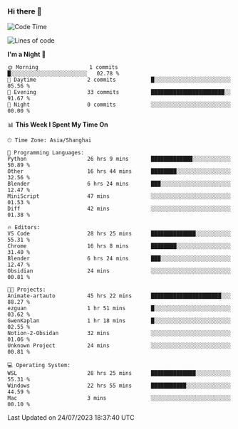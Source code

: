 ### Hi there 👋

<!--
**GwenKaplan/GwenKaplan** is a ✨ _special_ ✨ repository because its `README.md` (this file) appears on your GitHub profile.

Here are some ideas to get you started:

- 🔭 I’m currently working on ...
- 🌱 I’m currently learning ...
- 👯 I’m looking to collaborate on ...
- 🤔 I’m looking for help with ...
- 💬 Ask me about ...
- 📫 How to reach me: ...
- 😄 Pronouns: ...
- ⚡ Fun fact: ...
-->

<!--START_SECTION:waka-->
![Code Time](http://img.shields.io/badge/Code%20Time-245%20hrs%2030%20mins-blue)

![Lines of code](https://img.shields.io/badge/From%20Hello%20World%20I%27ve%20Written-29.5%20thousand%20lines%20of%20code-blue)

**I'm a Night 🦉** 

```text
🌞 Morning                1 commits           █░░░░░░░░░░░░░░░░░░░░░░░░   02.78 % 
🌆 Daytime                2 commits           █░░░░░░░░░░░░░░░░░░░░░░░░   05.56 % 
🌃 Evening                33 commits          ███████████████████████░░   91.67 % 
🌙 Night                  0 commits           ░░░░░░░░░░░░░░░░░░░░░░░░░   00.00 % 
```


📊 **This Week I Spent My Time On** 

```text
🕑︎ Time Zone: Asia/Shanghai

💬 Programming Languages: 
Python                   26 hrs 9 mins       █████████████░░░░░░░░░░░░   50.89 % 
Other                    16 hrs 44 mins      ████████░░░░░░░░░░░░░░░░░   32.56 % 
Blender                  6 hrs 24 mins       ███░░░░░░░░░░░░░░░░░░░░░░   12.47 % 
MiniScript               47 mins             ░░░░░░░░░░░░░░░░░░░░░░░░░   01.53 % 
Diff                     42 mins             ░░░░░░░░░░░░░░░░░░░░░░░░░   01.38 % 

🔥 Editors: 
VS Code                  28 hrs 25 mins      ██████████████░░░░░░░░░░░   55.31 % 
Chrome                   16 hrs 8 mins       ████████░░░░░░░░░░░░░░░░░   31.40 % 
Blender                  6 hrs 24 mins       ███░░░░░░░░░░░░░░░░░░░░░░   12.47 % 
Obsidian                 24 mins             ░░░░░░░░░░░░░░░░░░░░░░░░░   00.81 % 

🐱‍💻 Projects: 
Animate-artauto          45 hrs 22 mins      ██████████████████████░░░   88.27 % 
ezguan                   1 hr 51 mins        █░░░░░░░░░░░░░░░░░░░░░░░░   03.62 % 
GwenKaplan               1 hr 18 mins        █░░░░░░░░░░░░░░░░░░░░░░░░   02.55 % 
Notion-2-Obsidan         32 mins             ░░░░░░░░░░░░░░░░░░░░░░░░░   01.06 % 
Unknown Project          24 mins             ░░░░░░░░░░░░░░░░░░░░░░░░░   00.81 % 

💻 Operating System: 
WSL                      28 hrs 25 mins      ██████████████░░░░░░░░░░░   55.31 % 
Windows                  22 hrs 55 mins      ███████████░░░░░░░░░░░░░░   44.59 % 
Mac                      3 mins              ░░░░░░░░░░░░░░░░░░░░░░░░░   00.10 % 
```


 Last Updated on 24/07/2023 18:37:40 UTC
<!--END_SECTION:waka-->
